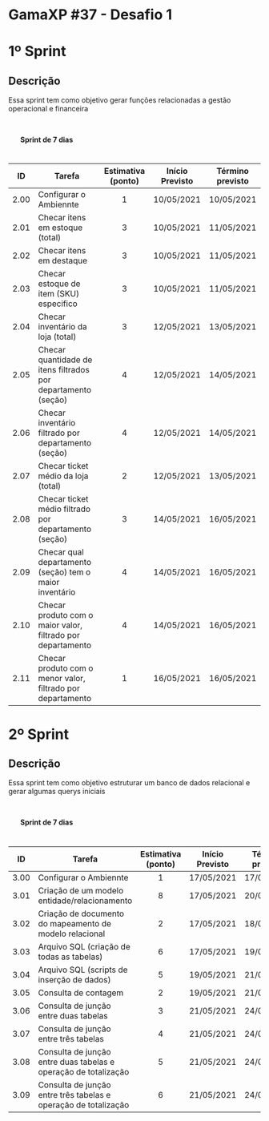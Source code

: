# GamaXP #37 - Desafio 1 

<h1>1º Sprint</h1>
<h2>Descrição</h2>
<p>Essa sprint tem como objetivo gerar funções relacionadas a gestão operacional e financeira</p>
<br>
<ol><b>Sprint de 7 dias</b></ol>

#

| ID 	| Tarefa 	| Estimativa (ponto) 	| Início Previsto 	| Término previsto 	|
|-	|-	|:-:	|:-:	|:-:	|
| 2.00 	| Configurar o Ambiennte 	| 1 	| 10/05/2021 	| 10/05/2021 	|
| 2.01 	| Checar itens em estoque (total) 	| 3 	| 10/05/2021 	| 11/05/2021 	|
| 2.02 	| Checar itens em destaque 	| 3 	| 10/05/2021 	| 11/05/2021 	|
| 2.03 	| Checar estoque de item (SKU) especifico  	| 3 	| 10/05/2021 	| 11/05/2021 	|
| 2.04 	| Checar inventário da loja (total) 	| 3 	| 12/05/2021 	| 13/05/2021 	|
| 2.05 	| Checar quantidade de itens filtrados por departamento (seção) 	| 4 	| 12/05/2021 	| 14/05/2021 	|
| 2.06 	| Checar inventário filtrado por departamento (seção) 	| 4 	| 12/05/2021 	| 14/05/2021 	|
| 2.07 	| Checar ticket médio da loja (total) 	| 2 	| 12/05/2021 	| 13/05/2021 	|
| 2.08 	| Checar ticket médio filtrado por departamento (seção) 	| 3 	| 14/05/2021 	| 16/05/2021 	|
| 2.09 	| Checar qual departamento (seção) tem o maior inventário 	| 4 	| 14/05/2021 	| 16/05/2021 	|
| 2.10 	| Checar produto com o maior valor, filtrado por departamento 	| 4 	| 14/05/2021 	| 16/05/2021 	|
| 2.11 	| Checar produto com o menor valor, filtrado por departamento 	| 1 	| 16/05/2021 	| 16/05/2021 	|


#


<h1>2º Sprint</h1>
<h2>Descrição</h2>
<p>Essa sprint tem como objetivo estruturar um banco de dados relacional e gerar algumas querys iniciais</p>
<br>
<ol><b> Sprint de 7 dias</b></ol>


# 

| ID   	| Tarefa                                                          	| Estimativa (ponto) 	| Início Previsto 	| Término previsto 	|
|------	|-----------------------------------------------------------------	|:------------------:	|:---------------:	|:----------------:	|
| 3.00 	| Configurar o Ambiennte                                          	|          1         	|    17/05/2021   	|    17/05/2021    	|
| 3.01 	| Criação de um modelo entidade/relacionamento                    	|          8         	|    17/05/2021   	|    20/05/2021    	|
| 3.02 	| Criação de documento do mapeamento de modelo relacional         	|          2         	|    17/05/2021   	|    18/05/2021    	|
| 3.03 	| Arquivo SQL (criação de todas as tabelas)                       	|          6         	|    17/05/2021   	|    19/05/2021    	|
| 3.04 	| Arquivo SQL (scripts de inserção de dados)                      	|          5         	|    19/05/2021   	|    21/05/2021    	|
| 3.05 	| Consulta de contagem                                            	|          2         	|    19/05/2021   	|    21/05/2021    	|
| 3.06 	| Consulta de junção entre duas tabelas                           	|          3         	|    21/05/2021   	|    24/05/2021    	|
| 3.07 	| Consulta de junção entre três tabelas                           	|          4         	|    21/05/2021   	|    24/05/2021    	|
| 3.08 	| Consulta de junção entre duas tabelas e operação de totalização 	|          5         	|    21/05/2021   	|    24/05/2021    	|
| 3.09 	| Consulta de junção entre três tabelas e operação de totalização 	|          6         	|    21/05/2021   	|    24/05/2021    	|



